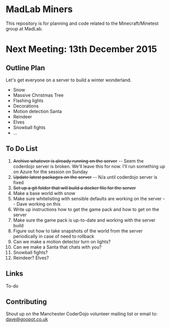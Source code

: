 MadLab Miners
=============

This repository is for planning and code related to the Minecraft/Minetest group at MadLab.

Next Meeting:  13th December 2015
===========================

Outline Plan
------------

Let's get everyone on a server to build a winter wonderland.

  * Snow 
  * Massive Christmas Tree
  * Flashing lights
  * Decorations
  * Motion detection Santa
  * Reindeer
  * Elves
  * Snowball fights
  * ...

To Do List
----------

  1. ~~Archive whatever is already running on the server~~ -- Seem the coderdojo server is broken.  We'll leave this for now.  I'll run something up on Azure for the session on Sunday
  2. ~~Update latest packages on the server~~ -- N/a until coderdojo server is fixed
  3. ~~Set up a git folder that will build a docker file for the server~~
  4. Make a base world with snow
  5. Make sure whitelisting with sensible defaults are working on the server -- Dave working on this
  6. Write up instructions how to get the game pack and how to get on the server
  7. Make sure the game pack is up-to-date and working with the server build
  8. Figure out how to take snapshots of the world from the server periodically in case of need to rollback
  9. Can we make a motion detector turn on lights?
  10. Can we make a Santa that chats with you?
  11. Snowball fights?
  12. Reindeer?  Elves?


Links
--------------
To-do


Contributing
------------

Shout up on the Manchester CoderDojo volunteer mailing list or email to: dave@goopot.co.uk
